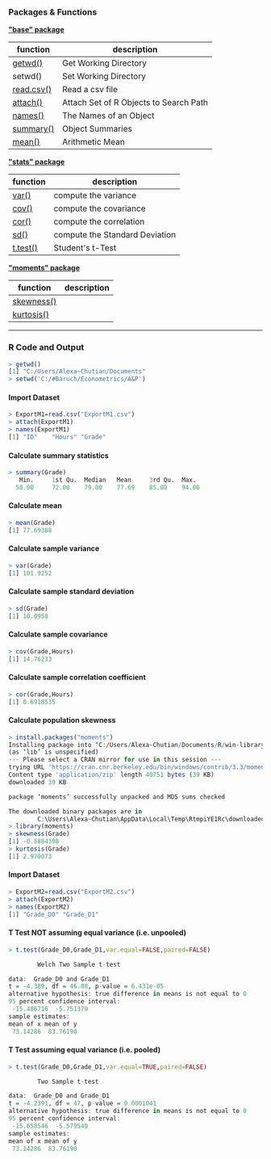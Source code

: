 ### Packages & Functions

**["base" package](https://www.rdocumentation.org/packages/base/versions/3.6.2)**

function | description
--|--
[getwd()](https://www.rdocumentation.org/packages/base/versions/3.6.2/topics/getwd)|Get Working Directory
setwd()| Set Working Directory
[read.csv()](https://www.rdocumentation.org/packages/qtl2/versions/0.24/topics/read_csv)|Read a csv file
[attach()](https://www.rdocumentation.org/packages/base/versions/3.6.2/topics/attach)|Attach Set of R Objects to Search Path
[names()](https://www.rdocumentation.org/packages/base/versions/3.6.2/topics/names)|The Names of an Object
[summary()](https://www.rdocumentation.org/packages/base/versions/3.6.2/topics/summary)|Object Summaries
[mean()](https://www.rdocumentation.org/packages/base/versions/3.6.2/topics/mean)|Arithmetic Mean

**["stats" package](https://www.rdocumentation.org/packages/stats/versions/3.6.2)**

function | description
--|--
[var()](https://www.rdocumentation.org/packages/stats/versions/3.6.2/topics/cor)|compute the variance
[cov()](https://www.rdocumentation.org/packages/stats/versions/3.6.2/topics/cor)|compute the covariance 
[cor()](https://www.rdocumentation.org/packages/stats/versions/3.6.2/topics/cor)|compute the correlation
[sd()](https://www.rdocumentation.org/packages/stats/versions/3.6.2/topics/sd)|compute the Standard Deviation
[t.test()](https://www.rdocumentation.org/packages/stats/versions/3.6.2/topics/t.test)|Student's t-Test

**["moments" package](https://www.rdocumentation.org/packages/moments/versions/0.14)**

function | description
--|--
[skewness()](https://www.rdocumentation.org/packages/moments/versions/0.14/topics/skewness)|
[kurtosis()](https://www.rdocumentation.org/packages/moments/versions/0.14/topics/kurtosis)|

------
### R Code and Output
```r
> getwd()
[1] "C:/Users/Alexa~Chutian/Documents"
> setwd('C:/#Baruch/Econometrics/A&P')
```

#### Import Dataset
```r
> ExportM1=read.csv("ExportM1.csv")
> attach(ExportM1)
> names(ExportM1)
[1] "ID"    "Hours" "Grade"
```

#### Calculate summary statistics
```r
> summary(Grade)
   Min.     1st Qu.  Median   Mean     3rd Qu.  Max. 
  50.00     72.00    79.00    77.69    85.00    94.00
```

#### Calculate mean
```r
> mean(Grade)
[1] 77.69388
```

#### Calculate sample variance
```r
> var(Grade)
[1] 101.9252
```

#### Calculate sample standard deviation
```r
> sd(Grade)
[1] 10.0958
```

#### Calculate sample covariance
```r
> cov(Grade,Hours)
[1] 14.76233
```

#### Calculate sample correlation coefficient
```r
> cor(Grade,Hours)
[1] 0.6918535
```

#### Calculate population skewness
```r
> install.packages("moments")
Installing package into ‘C:/Users/Alexa~Chutian/Documents/R/win-library/3.3’
(as ‘lib’ is unspecified)
--- Please select a CRAN mirror for use in this session ---
trying URL 'https://cran.cnr.berkeley.edu/bin/windows/contrib/3.3/moments_0.14.zip'
Content type 'application/zip' length 40751 bytes (39 KB)
downloaded 39 KB

package ‘moments’ successfully unpacked and MD5 sums checked

The downloaded binary packages are in
        C:\Users\Alexa~Chutian\AppData\Local\Temp\RtmpiYE1Rc\downloaded_packages
> library(moments)
> skewness(Grade)
[1] -0.5884398
> kurtosis(Grade)
[1] 2.970073
```

#### Import Dataset
```r
> ExportM2=read.csv("ExportM2.csv")
> attach(ExportM2)
> names(ExportM2)
[1] "Grade_D0" "Grade_D1"
```

#### T Test NOT assuming equal variance (i.e. unpooled)
```r
> t.test(Grade_D0,Grade_D1,var.equal=FALSE,paired=FALSE)

        Welch Two Sample t-test

data:  Grade_D0 and Grade_D1
t = -4.389, df = 46.88, p-value = 6.431e-05
alternative hypothesis: true difference in means is not equal to 0
95 percent confidence interval:
 -15.486716  -5.751379
sample estimates:
mean of x mean of y 
 73.14286  83.76190 
```

#### T Test assuming equal variance (i.e. pooled)
```r
> t.test(Grade_D0,Grade_D1,var.equal=TRUE,paired=FALSE)

        Two Sample t-test

data:  Grade_D0 and Grade_D1
t = -4.2391, df = 47, p-value = 0.0001041
alternative hypothesis: true difference in means is not equal to 0
95 percent confidence interval:
 -15.658546  -5.579549
sample estimates:
mean of x mean of y 
 73.14286  83.76190 
```
